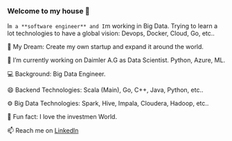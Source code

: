 ### Welcome to my house 👋

I`m a **software engineer** and I`m working in Big Data. Trying to learn a lot technologies to have a global vision: Devops, Docker, Cloud, Go, etc..

🚀 My Dream: Create my own startup and expand it around the world.

🔭 I’m currently working on Daimler A.G as Data Scientist. Python, Azure, ML.

💻 Background: Big Data Engineer.

😄 Backend Technologies: Scala (Main), Go, C++, Java, Python, etc..

⚙️ Big Data Technologies: Spark, Hive, Impala, Cloudera, Hadoop, etc..

🎁 Fun fact: I love the investmen World.

📫 Reach me on [Linkedln](https://www.linkedin.com/in/damasosanchezarenas/)


<!--
**damasosanchezarenas/damasosanchezarenas** is a ✨ _special_ ✨ repository because its `README.md` (this file) appears on your GitHub profile.

Here are some ideas to get you started:

- 🔭 I’m currently working on ...
- 🌱 I’m currently learning ...
- 👯 I’m looking to collaborate on ...
- 🤔 I’m looking for help with ...
- 💬 Ask me about ...
- 📫 How to reach me: ...
- 😄 Pronouns: ...
- ⚡ Fun fact: ...
-->
